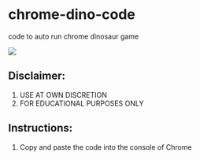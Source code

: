 # chrome-dino-code
code to auto run chrome dinosaur game

<p align="left">
  <img src="https://lh3.googleusercontent.com/YPSZ9e1wW1z7cIyjkpQUqAdMzlgaPprj3_1n9tKesPfYR8U1nlxcsHFk8Dd-1XWa-ymskRLekQ=w640-h400-e365" />
</p>

## Disclaimer:
1. USE AT OWN DISCRETION
2. FOR EDUCATIONAL PURPOSES ONLY

## Instructions:
1. Copy and paste the code into the console of Chrome
